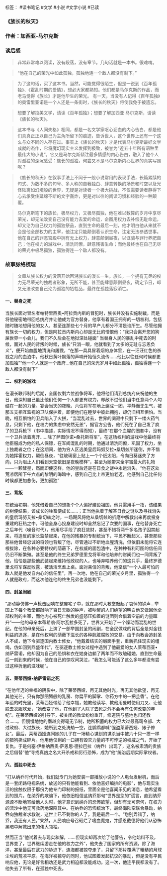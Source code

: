 标签： #读书笔记 #文学 #小说 #文学小说   #已读 

### 《族长的秋天》
### 作者：加西亚-马尔克斯
### 读后感
> 非常非常难以阅读，没有段落，没有章节。几句话就是一本书。很难啃。

> “他在自己的荣光中如此孤独，孤独地连一个敌人都没有剩下。” 

> 为了这句话，买了这本书。当然，可能觉得很陌生，但是一说到《百年孤独》、《霍乱时期的爱情》，想必大家都熟知。他们都是马尔克斯的作品，而老马觉得《族长》才是他毕生的荣光。
> 有一天，当没有人记得《百年孤独》的奥雷里亚诺是一个人还是一条街时，《族长的秋天》将使我免于被遗忘。

 
> 想要了解拉美文学，请读《百年孤独》；想要了解加西亚 马尔克斯，请读《族长的秋天》。
 

> 这本书与《人间失格》相同，都是一名文学家呕心沥血的内心告白，都是他们真真正正以自己为主角所留下的痕迹，告诉世人，这个世界上还有一个这么与众不同的人存在过。事实上《族长的秋天》才是代表马尔克斯最好文学成就的杰作，它将魔幻现实主义发挥到极致，被誉为“近五十年所有语种里最伟大的小说“。它又是马尔克斯倾注最多情感的内心告白，融入了他个人对孤独的深沉感受：族长的孤独，何尝又不是马尔克斯内心世界的真实写照呢？

  

>《族长的秋天》在叙事手法上不同于一般小说常用的表现手法，长篇累牍的句式、为数不多的句号、多人称的自我独白、肆意转换的场景和时空以及光怪陆离如幻境般的世界，无疑是对读者一个极大挑战，不仅需要读者静得下心去承受住延绵不断的文字轰炸，更是对以往的阅读习惯和经验的一种颠覆。

  
  

> 马尔克斯笔下的族长，极尽权力，又极尽孤独，他在难以数算的岁月中享尽荣光，却无法改变自己没有能力去爱的命运，企图用权力去补偿无耻命运，却又沦为自己权力的孤独祭品，直到生命的最后一刻，他才明白他从来就不会是他全部权力的主宰，他注定只能颠倒着认识生命，注定无法参透世事。他在自己的罪恶宫殿中拥有无上权力，肆意颠倒昼夜，以诓骗与罪行养肥自己；他在权力的游戏中，清洗同僚，肆意残害生命；而他最终也在自己无尽的荣光中极尽孤独，孤独得连一个敌人都没有。

### 故事脉络梳理

> 文章从族长权力的没落开始回溯族长的漫长一生。族长，一个拥有无尽的权力无尽荣光的独裁者形象，无所不能，甚至能肆意颠倒昼夜，确定节日，却又无法改变自己沦为孤独的牺牲品，最终在孤独落寂消亡。

  

#### 一、替身之死

当族长面对冒名者帕特里西奥•阿拉贡内斯的冒犯时，族长并没有实施制裁，而是将他秘密地带回总统府并让他成为官方替身，他享有着国王拥有的一切权利，包括随时随地想用他的女人，甚至连那些七个月的早产儿都分不清是谁所生。尽管他拥有族长一切的权力，但是阿拉贡内斯内心却是无比的憎恨他：“我只会离开您的狗屎世界一小会儿，我们不久后会在地狱深处碰面” 当替身人民的暴乱中死去的时候，面对人民的背叛的时候，族长“只消一眼，他就看到了太多的无耻与忘恩负义”，便开始血腥地清洗和屠戮，“在那一具具冒着烟的身体里，在一汪汪红色的杀戮之月的血泊中，他秋日黄叶飘落的声响开始恒久流传……他比以往任何时候都更加孤独”“他一个人就是一个政府…他在自己的荣光岁月中如此孤独，孤独得连一个敌人都没有剩下”

  

#### 二、权利的游戏

在漫长联邦制的后期，全国仅剩六位战争将军，他将他们请到总统府庆祝他的生日，他深知自己虽比他们任何一个人都更有权力，却敌不过他们当中任意两个人勾结在一起的力量。宴会当天的夜晚，六位将军在地上蜷成一团，平静而无生气，被那五支相互监视的卫队保护着，即便他们在睡梦中彼此拥抱，却仍旧相互惧怕。当晚，相互惧怕的卫兵陷入了火拼，“当混乱过去，世界的阒寂中只剩下一缕火药气息，只剩下他，在权力的焦虑中安然无恙”，据官方公告，他们死在了自己发了疯了的卫兵枪下（书中描述，实际情况不得而知），最终“在那个血腥的圈套中，没有一个卫兵活着离开……除了萨图尔诺•桑托斯将军”，在这场权利的游戏中他最终将他臣服成为他的私人保镖，在军阀混乱的时期，他通过清洗同僚，巩固了权力，坐上独裁者之位；在这期间，他为穷人区选美皇后玛努艾拉•桑切兹所迷倒，并不惜为她挥霍权力，颠倒昼夜，“往玻璃窗上贴上一个个纸太阳，令向日葵迷失了方向，只为阻止人们看到天空依旧是夜晚模样”，甚至为她带来全宇宙最大的礼物——一颗彗星，然而即便这样，他的皇后还是在日食之谜中永远消失，“他在这处荒凉居所下午六点的黎明的晦暗中，感到自己比上帝更加老迈，他感到自己比任何时候都更加悲伤，更加孤独”

  

#### 三、背叛

在统治初期，他凭借着自己的想象个个人偏好建设祖国，他只需用手一指，该结果的树便结果，该成长的牲畜便成长……；正当他执着于解答日食之谜以及寻找消失的皇后玛努艾拉•桑切兹之时，一场飓风将他从桑切兹的折磨中解救出来再度投身重建的狂热之中。可他全身心投身建设时却全然忘记了次要的国事，在他替身死亡之后年代（噪音时代），他用尽手段了疯狂敛财，甚至不惜将两千多名孩子囚禁起来，将造反的家长监禁起来，在他的残暴的专制统治下，平民不断起义，甚至那些那些他曾经忠诚的将领也背叛了他，尽管通过不断地血腥清洗，但依旧未能将它连根拔除，在各种必要特权的荫蔽下，在权威的面包渣中，在种种有利可图的信任间仍旧不断繁殖。甚至是他的终生兄弟罗德里戈将军和他培养的财阀们也一同背叛了他，恰恰是那些他武装起来维持他政权的人，也唾弃喂养他们的这只手，最终罗德里戈将军谋反败露，被活活烹煮上桌。面对亲信的背叛，他坚信“一个人最可怕的敌人就是他发自内心的信任里”，再一次地，他在自己的荣光岁月里，孤独得一个人就是政府，而这次他连他的终生兄弟也没能剩下。

  

#### 四、封圣闹剧

“那动静仿佛一声枪击回响在整座宅子中，就在那时大教堂敲起了哀悼的钟声…举国上下每个教堂都敲响了百日无歇的钟声，被吵醒的人们绝望的明白他又做回他全部权利的主宰，而他内心被死亡触发的盛怒压抑着的谜团则会借着空前的力量蹿升”——他的母亲本蒂希翁·阿尔瓦拉多死了，世界又开始了一个躁动而混乱的世纪。在他的母亲死后，上演了一部举国封圣的闹剧，在全民做戏的背后全是对金钱利益的追逐，是在他权利的荫蔽下滋长的各种肮脏腐败的交易。由于向教会追封圣人不成，他下令驱逐国内教士修女，“他戴着结实的缎面手套，重新抓住现实的缰绳，仿如回到鼎盛年代”，在驱逐教士修女过程中遇到了他最爱的女人莱蒂西亚•纳萨雷诺，他却因为自己的恐惧和衣在她身边躺了两年而不敢触碰她，直到生命最后一刻到来的时候，他在自己的惊叹间哭泣，“我怎么可能活了这么多年都没有尝过这种折磨的滋味呢”。

  

#### 五、莱蒂西娅•纳萨雷诺之死

“在他年迈的幸福的阴影中，除了莱蒂西娅，再无其他时光，再无其他欲望，再无其他光芒，只有你那图腾般的乳房、你扁平的脚掌、你药方中的一把芸香”。在他年迈的时光里，莱蒂西娅带给了他幸福，她教他读写、教他用餐时使用刀叉、让他脱去衣服欢爱，“她改变了他，在他到了人除了去死之外不会再有任何改变的年纪”。在莱蒂西娅的引导下，被关闭的教堂纷纷重开，修道院与墓地也归还教会……。但慢慢地她的僭越变得毫无节制，她所积蓄的权力已大过最高司令部、大过政府、大过族长，她所到之处洗劫一空，连鹦鹉都喊“强盗莱蒂西娅、婊子修女”。最后，莱蒂西娅连同她的儿子在一场精心谋划的谋杀当中被六十只一摸一样的猎狗撕成碎片。他用他仅剩的一口拥有毁灭力量的不可悖逆的权威之气，开始了复仇。于是何塞·伊格纳西奥·萨恩思·德拉巴拉（纳乔）出现了，这名被肃清的贵族之后借替”他“寻找真凶之名大开杀戒和厉行恐怖，成为”他“统治后期实际掌权者。

  

#### 六、孤独中死去

“打从纳乔时代开始，我们就专门为她安装一部播放小说的个人电台发射机，而后是一套闭路电视系统，放送的只有他能看到、依他喜好编排的电影”，他与现实生活的接触仅限于那份为他专门印制的报纸，里面全是他喜闻乐见的消息，他希望看到的照片。在纳乔的欺骗下，他依旧相信这纳乔那句“世界是您的”谎言，直到纳乔源源不断地寄给他人头时，他才意识到纳乔的恐怖欲望，但却有无可奈何，在权力的流沙中他无可救药地深陷其中。在纳乔的恐怖统治下，最终海陆空联合暴动，纳乔向独裁者求救说，这世上已不剩你的人了，我是最后一个。“您别弄错了，纳乔，我还有人民。”果然，人民响应号召砸烂了嗜血魔鬼，并感恩戴德将他们从恐怖黑暗中解救出来的伟大领袖。

然而正当“他试着去与现实和解，……但现实却再次给了他警告，令他始料不及，世界变了，世界继续游走在他的权力之外”，他失去了国家的所有资源，除了海洋，甚至最后在武力的胁迫下，连海都被掠夺走了，只留下那片覆满了粗糙的月球尘埃的荒凉平原。在海洋被掠夺的同时，他试图着发起抗议的暴动，但是没有平民响应他，无论是好言相劝还是武力相迫都没能成功。这一次，他连平民都没有了。他失去了所有，在孤独中死去。

  


